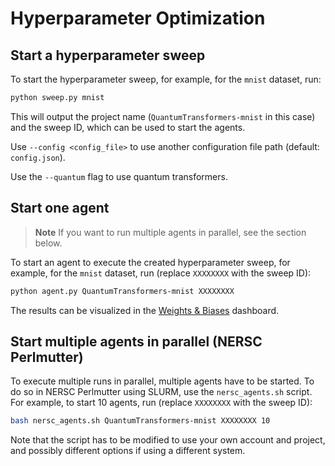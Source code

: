 # Hyperparameter Optimization

## Start a hyperparameter sweep

To start the hyperparameter sweep, for example, for the `mnist` dataset, run:

```bash
python sweep.py mnist
```

This will output the project name (`QuantumTransformers-mnist` in this case) and the sweep ID, which can be used to start the agents.

Use `--config <config_file>` to use another configuration file path (default: `config.json`).

Use the `--quantum` flag to use quantum transformers.

## Start one agent

> **Note**
> If you want to run multiple agents in parallel, see the section below.

To start an agent to execute the created hyperparameter sweep, for example, for the `mnist` dataset, run (replace `XXXXXXXX` with the sweep ID):

```bash
python agent.py QuantumTransformers-mnist XXXXXXXX
```

The results can be visualized in the [Weights & Biases](https://wandb.ai) dashboard.

## Start multiple agents in parallel (NERSC Perlmutter)

To execute multiple runs in parallel, multiple agents have to be started.
To do so in NERSC Perlmutter using SLURM, use the `nersc_agents.sh` script.
For example, to start 10 agents, run (replace `XXXXXXXX` with the sweep ID):

```bash
bash nersc_agents.sh QuantumTransformers-mnist XXXXXXXX 10
```

Note that the script has to be modified to use your own account and project, and possibly different options if using a different system.

